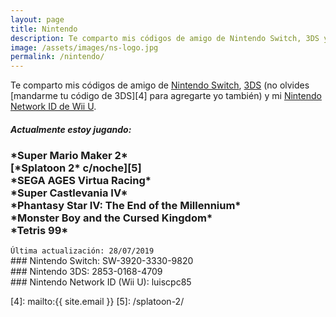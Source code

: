 ```yaml
---
layout: page
title: Nintendo
description: Te comparto mis códigos de amigo de Nintendo Switch, 3DS y mi Nintendo Network ID de Wii U.
image: /assets/images/ns-logo.jpg
permalink: /nintendo/
---
```


Te comparto mis códigos de amigo de [<i class="fas fa-link"></i> Nintendo Switch][1], [<i class="fas fa-link"></i> 3DS][2] (no olvides [mandarme tu código de 3DS][4] para agregarte yo también) y mi [<i class="fas fa-link"></i> Nintendo Network ID de Wii U][3].

<div class="card text-center">
<div class="card-header">
<h5 class="card-title text-center"><i class="fas fa-gamepad"></i> Actualmente estoy jugando:</h5>
</div>
<div class="card-body text-center">
<h3 class="card-text">
*Super Mario Maker 2*<br>
[*Splatoon 2* c/noche][5]<br>
*SEGA AGES Virtua Racing*<br>
<span data-toggle="tooltip" data-placement="top" title="Jugando en: Castlevania Anniversary Collection">*Super Castlevania IV*</span><br>
<span data-toggle="tooltip" data-placement="top" title="Jugando en: Sega Genesis Classics">*Phantasy Star IV: The End of the Millennium*</span><br> *Monster Boy and the Cursed Kingdom*<br>
*Tetris 99*
</h3>
</div>
<div class="card-footer text-muted">
<code>Última actualización: 28/07/2019</code>
</div>
</div>

<div class="card text-center" id="nintendo-switch">
<div class="card-body">
### <i class="fab fa-nintendo-switch"></i> Nintendo Switch: SW-3920-3330-9820
</div>
</div>

<div class="card text-center mb-3" id="nintendo-3ds">
<div class="card-body">
### Nintendo 3DS: 2853-0168-4709
</div>
</div>

<div class="card text-center" id="nnid">
<div class="card-body">
### Nintendo Network ID (Wii U): luiscpc85
</div>
</div>

[1]: #nintendo-switch
[2]: #nintendo-3ds
[3]: #nnid
[4]: mailto:{{ site.email }}
[5]: /splatoon-2/

